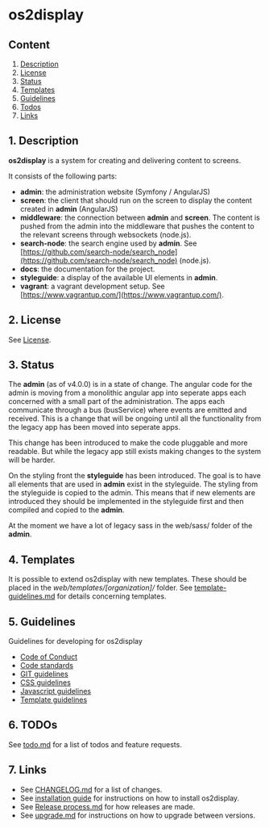 # os2display

## Content

1. [Description](#description)
2. [License](#license)
3. [Status](#status)
4. [Templates](#templates)
5. [Guidelines](#guidelines)
6. [Todos](#todo)
7. [Links](#links)

<a name="description"></a>
## 1. Description

__os2display__ is a system for creating and delivering content to screens. 

It consists of the following parts:

* __admin__: the administration website (Symfony / AngularJS)
* __screen__: the client that should run on the screen to display the content created in __admin__ (AngularJS)
* __middleware__: the connection between __admin__ and __screen__. The content is pushed from the admin into the middleware that pushes the content to the relevant screens through websockets (node.js).
* __search-node__: the search engine used by __admin__. See [https://github.com/search-node/search_node](https://github.com/search-node/search_node) (node.js).
* __docs__: the documentation for the project.
* __styleguide__: a display of the available UI elements in __admin__.
* __vagrant__: a vagrant development setup. See [https://www.vagrantup.com/](https://www.vagrantup.com/).

<a name="license"></a>
## 2. License

See [License](LICENSE.txt).

<a name="status"></a>
## 3. Status

The __admin__ (as of v4.0.0) is in a state of change. The angular code for the admin is moving from a monolithic angular app into seperate apps each concerned with a small part of the administration. The apps each communicate through a bus (busService) where events are emitted and received. This is a change that will be ongoing until all the functionality from the legacy app has been moved into seperate apps.

This change has been introduced to make the code pluggable and more readable. But while the legacy app still exists making changes to the system will be harder. 

On the styling front the __styleguide__ has been introduced. The goal is to have all elements that are used in __admin__ exist in the styleguide. The styling from the styleguide is copied to the admin. This means that if new elements are introduced they should be implemented in the styleguide first and then compiled and copied to the __admin__.

At the moment we have a lot of legacy sass in the web/sass/ folder of the __admin__. 

<a name="templates"></a>
## 4. Templates

It is possible to extend os2display with new templates. These should be placed in the _web/templates/[organization]/_ folder. See [template-guidelines.md](template-guidelines.md) for details concerning templates.

<a name="guidelines"></a>
## 5. Guidelines

Guidelines for developing for os2display

* [Code of Conduct](code-of-conduct.md)
* [Code standards](code-standards.md)
* [GIT guidelines](git-guidelines.md)
* [CSS guidelines](css-guidelines.md)
* [Javascript guidelines](js-guidelines.md)
* [Template guidelines](template-guidelines.md)

<a name="todo"></a>
## 6. TODOs

See [todo.md](todo.md) for a list of todos and feature requests.

<a name="links"></a>
## 7. Links

* See [CHANGELOG.md](CHANGELOG.md) for a list of changes.
* See [installation guide](Installation%20guide.md) for instructions on how to install os2display.
* See [Release process.md](Release%20process.md) for how releases are made.
* See [upgrade.md](upgrade.md) for instructions on how to upgrade between versions.

